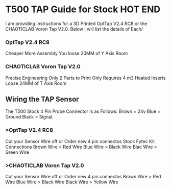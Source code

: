 <H1>T500 TAP Guide for Stock HOT END</h1> 
I am providing instructions for a 3D Printed OptTap V2.4 RC8 or the CHAOTICLAB Voron Tap V2.0. Below I will list the details of Each/

<h3>OptTap V2.4 RC8</h3>
Cheaper 
More Assembly
You loose 20MM of Y Axis Room

<h3>CHAOTICLAB Voron Tap V2.0</h3>
Precise Engineering
Only 2 Parts to Print
Only Requires 4 m3 Heated Inserts
Loose 24MM of T Axis Room


<h2>Wiring the TAP Sensor</h2>
The T500 Stock 4 Pin Probe Connector is as Follows:
Brown = 24v 
Blue = Ground
Black = Signal.  

<h3>>OptTap V2.4 RC8</h3>
Cut your Sensor Wire off or Order new 4 pin connectos
Stock Fytec Kit Connections
Brown Wire > Red Wire 
Blue Wire > Black Wire
Blac Wire > Green Wire

<h3>>CHAOTICLAB Voron Tap V2.0</h3>
Cut your Sensor Wire off or Order new 4 pin connectos
Brown Wire > Red Wire 
Blue Wire > Black Wire
Black Wire > Yellow Wire

